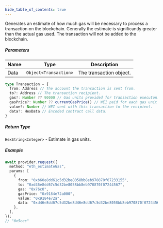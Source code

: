 ```yaml
---
hide_table_of_contents: true
---
```


<head>
  <meta
    name="description"
    content="Generates an estimate of how much gas will be necessary to process a transaction on the blockchain. Generally the estimate is significantly greater than the actual gas used. The transaction will not be added to the blockchain."
  />
</head>

<intro-end />

Generates an estimate of how much gas will be necessary to process a transaction on the blockchain. Generally the estimate is significantly greater than the actual gas used. The transaction will not be added to the blockchain.

##### Parameters

| Name | Type                  | Description             |
| ---- | --------------------- | ----------------------- |
| Data | `Object<Transaction>` | The transaction object. |

```typescript title="Transaction"
type Transaction = {
  from: Address // The account the transaction is sent from.
  to?: Address // The transaction recipient.
  gas?: Number ?? 90000 // Gas units provided for transaction executon. It will return unused gas.
  gasPrice?: Number ?? currentGasPrice() // WEI paid for each gas unit used.
  value?: Number // WEI sent with this transaction to the recipient.
  data?: HexData // Encoded contract call data.
}
```

##### Return Type

`HexString<Integer>` - Estimate in gas units.

##### Example

```typescript title="TypeScript"
await provider.request({
  method: "eth_estimateGas",
  params: [
    {
      from: "0xb60e8dd61c5d32be8058bb8eb970870f07233155",
      to: "0xd46e8dd67c5d32be8058bb8eb970870f07244567",
      gas: "0x76c0",
      gasPrice: "0x9184e72a000",
      value: "0x9184e72a",
      data: "0xd46e8dd67c5d32be8d46e8dd67c5d32be8058bb8eb970870f072445675058bb8eb970870f072445675",
    },
  ],
});
// "0x5cec"
```
